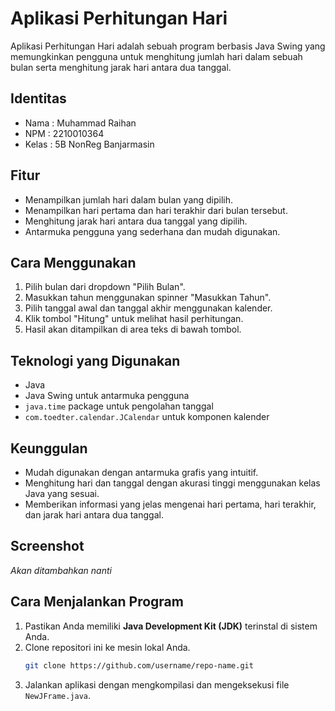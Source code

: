 # Aplikasi Perhitungan Hari

Aplikasi Perhitungan Hari adalah sebuah program berbasis Java Swing yang memungkinkan pengguna untuk menghitung jumlah hari dalam sebuah bulan serta menghitung jarak hari antara dua tanggal.

## Identitas
- Nama  : Muhammad Raihan
- NPM   : 2210010364
- Kelas : 5B NonReg Banjarmasin

## Fitur
- Menampilkan jumlah hari dalam bulan yang dipilih.
- Menampilkan hari pertama dan hari terakhir dari bulan tersebut.
- Menghitung jarak hari antara dua tanggal yang dipilih.
- Antarmuka pengguna yang sederhana dan mudah digunakan.

## Cara Menggunakan
1. Pilih bulan dari dropdown "Pilih Bulan".
2. Masukkan tahun menggunakan spinner "Masukkan Tahun".
3. Pilih tanggal awal dan tanggal akhir menggunakan kalender.
4. Klik tombol "Hitung" untuk melihat hasil perhitungan.
5. Hasil akan ditampilkan di area teks di bawah tombol.

## Teknologi yang Digunakan
- Java
- Java Swing untuk antarmuka pengguna
- `java.time` package untuk pengolahan tanggal
- `com.toedter.calendar.JCalendar` untuk komponen kalender

## Keunggulan
- Mudah digunakan dengan antarmuka grafis yang intuitif.
- Menghitung hari dan tanggal dengan akurasi tinggi menggunakan kelas Java yang sesuai.
- Memberikan informasi yang jelas mengenai hari pertama, hari terakhir, dan jarak hari antara dua tanggal.

## Screenshot
_Akan ditambahkan nanti_

## Cara Menjalankan Program
1. Pastikan Anda memiliki **Java Development Kit (JDK)** terinstal di sistem Anda.
2. Clone repositori ini ke mesin lokal Anda.
   ```bash
   git clone https://github.com/username/repo-name.git
3. Jalankan aplikasi dengan mengkompilasi dan mengeksekusi file `NewJFrame.java`.
